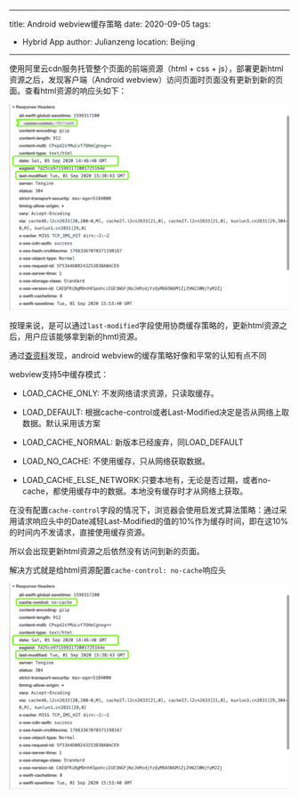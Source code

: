 
---
title: Android webview缓存策略
date: 2020-09-05
tags: 
  - Hybrid App
author: Julianzeng
location: Beijing  
---

使用阿里云cdn服务托管整个页面的前端资源（html + css + js），部署更新html资源之后，发现客户端（Android webview）访问页面时页面没有更新到新的页面。查看html资源的响应头如下：

![](../images/cdn-header1.png)

按理来说，是可以通过`last-modified`字段使用协商缓存策略的，更新html资源之后，用户应该能够拿到新的hmtl资源。

通过[查资料](https://www.jianshu.com/p/4e5049101271)发现，android webview的缓存策略好像和平常的认知有点不同

webview支持5中缓存模式：

* LOAD_CACHE_ONLY: 不发网络请求资源，只读取缓存。

* LOAD_DEFAULT: 根据cache-control或者Last-Modified决定是否从网络上取数据。默认采用该方案

* LOAD_CACHE_NORMAL: 新版本已经废弃，同LOAD_DEFAULT

* LOAD_NO_CACHE: 不使用缓存，只从网络获取数据。

* LOAD_CACHE_ELSE_NETWORK:只要本地有，无论是否过期，或者no-cache，都使用缓存中的数据。本地没有缓存时才从网络上获取。


在没有配置`cache-control`字段的情况下，浏览器会使用启发式算法策略：通过采用请求响应头中的Date减轻Last-Modified的值的10%作为缓存时间，即在这10%的时间内不发请求，直接使用缓存资源。

所以会出现更新html资源之后依然没有访问到新的页面。

解决方式就是给html资源配置`cache-control: no-cache`响应头

![](../images/cdn-header.png)